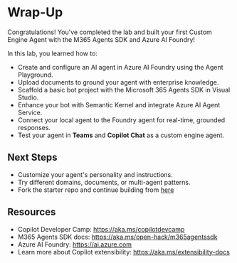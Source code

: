 # Wrap-Up

Congratulations! You've completed the lab and built your first Custom Engine Agent with the M365 Agents SDK and Azure AI Foundry!

In this lab, you learned how to:

- Create and configure an AI agent in Azure AI Foundry using the Agent Playground.
- Upload documents to ground your agent with enterprise knowledge.
- Scaffold a basic bot project with the Microsoft 365 Agents SDK in Visual Studio.
- Enhance your bot with Semantic Kernel and integrate Azure AI Agent Service.
- Connect your local agent to the Foundry agent for real-time, grounded responses.
- Test your agent in **Teams** and **Copilot Chat** as a custom engine agent.

## Next Steps

- Customize your agent's personality and instructions.
- Try different domains, documents, or multi-agent patterns.
- Fork the starter repo and continue building from [here](https://github.com/microsoft/msbuild-lab328-cea-agentssdk)

## Resources

- Copilot Developer Camp: https://aka.ms/copilotdevcamp
- M365 Agents SDK docs: https://aka.ms/open-hack/m365agentssdk
- Azure AI Foundry: https://ai.azure.com 
- Learn more about Copilot extensibility: https://aka.ms/extensibility-docs
